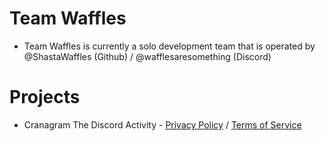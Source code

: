 # Team Waffles
- Team Waffles is currently a solo development team that is operated by @ShastaWaffles (Github) / @wafflesaresomething (Discord)

# Projects
- Cranagram The Discord Activity - [Privacy Policy](https://shastawaffles.github.io/team-waffles/discord-cranagram-privacy-policy.html) / [Terms of Service](discord-cranagram-terms-of-service.html)
